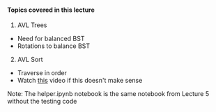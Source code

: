 #### Topics covered in this lecture
1. AVL Trees
  - Need for balanced BST
  - Rotations to balance BST
2. AVL Sort
  - Traverse in order
  - Watch [this](https://youtu.be/IWzYoXKaRIc) video if this doesn't make sense

Note: The helper.ipynb notebook is the same notebook from Lecture 5 without the testing code
